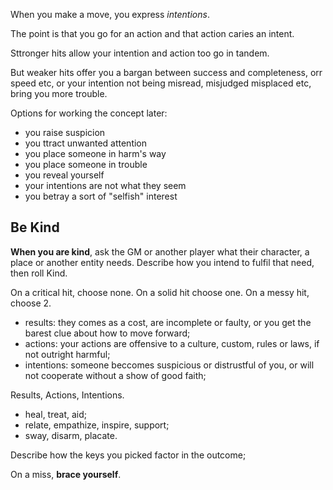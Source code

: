 When you make a move, you express *intentions*.

The point is that you go for an action and that action caries an intent.

Sttronger hits allow your intention and action too go in tandem.

But weaker hits offer you a bargan between success and completeness, orr speed etc, or your intention not being misread, misjudged misplaced etc, bring you more trouble.

Options for working the concept later:

- you raise suspicion
- you ttract unwanted attention
- you place someone in harm's way
- you place someone in trouble
- you reveal yourself
- your intentions are not what they seem
- you betray a sort of "selfish" interest

## Be Kind

**When you are kind**, ask the GM or another player what their character, a place or another entity needs. Describe how you intend to fulfil that need, then roll Kind.

On a critical hit, choose none. On a solid hit choose one. On a messy hit, choose 2.

- results: they comes as a cost, are incomplete or faulty, or you get the barest clue about how to move forward;
- actions: your actions are offensive to a culture, custom, rules or laws, if not outright harmful;
- intentions: someone beccomes suspicious or distrustful of you, or will not cooperate without a show of good faith;

Results, Actions, Intentions.
- heal, treat, aid;
- relate, empathize, inspire, support;
- sway, disarm, placate.

Describe how the keys you picked factor in the outcome;

On a miss, **brace yourself**.
